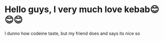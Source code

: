 # Hello guys, I very much love kebab😊😊😊
I dunno how codeine taste, but my friend does and says its nice so
